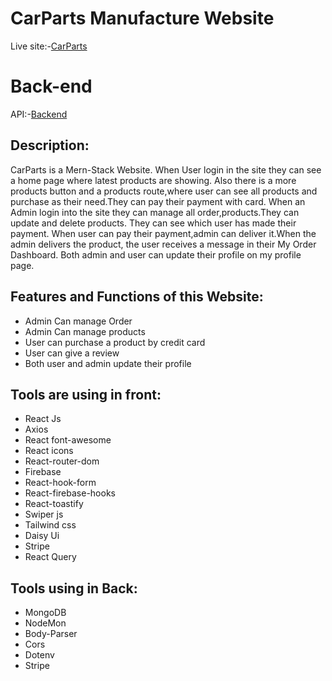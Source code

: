 # CarParts Manufacture Website


Live site:-[CarParts]()


# Back-end

API:-[Backend]()


## Description:
CarParts is a Mern-Stack Website. When User login in the site they can see a home page where latest products are showing. Also there is a more products button and a products route,where user can see all products and purchase as their need.They can pay their payment with card. When an Admin login into the site they can manage all order,products.They can update and delete products.
They can see which user has made their payment. When user can pay their payment,admin can deliver it.When the admin delivers the product, the user receives a message in their My Order Dashboard.
Both admin and user can update their profile on my profile page.

## Features and Functions of this Website:
* Admin Can manage Order
* Admin Can manage products
* User can purchase a product by credit card
* User can give a review
* Both user and admin update their profile


## Tools are using in front:
* React Js
* Axios
* React font-awesome
* React icons
* React-router-dom
* Firebase 
* React-hook-form
* React-firebase-hooks
* React-toastify
* Swiper js
* Tailwind css
* Daisy Ui
* Stripe
* React Query


## Tools using in Back:
* MongoDB
* NodeMon
* Body-Parser
* Cors
* Dotenv
* Stripe